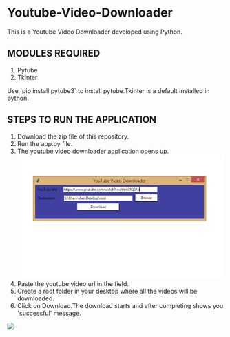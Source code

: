 # Youtube-Video-Downloader
This is a Youtube Video Downloader developed using Python.<br>
## MODULES REQUIRED<br>
<ol>
  <li>Pytube</li>
  <li>Tkinter</li>
 </ol>
 Use `pip install pytube3` to install pytube.Tkinter is a default installed in python.<br>
 
 ## STEPS TO RUN THE APPLICATION

 <ol>
  <li>Download the zip file of this repository.</li>
  <li>Run the app.py file.</li>
  <li>The youtube video downloader application opens up.</li>
  <img src="./example.PNG">
  <li>Paste the youtube video url in the field.</li>
  <li>Create a root folder in your desktop where all the videos will be downloaded.</li>
  <li>Click on Download.The download starts and after completing shows you 'successful' message.</li>
  </ol>
  <img src="./example2.PNG">

